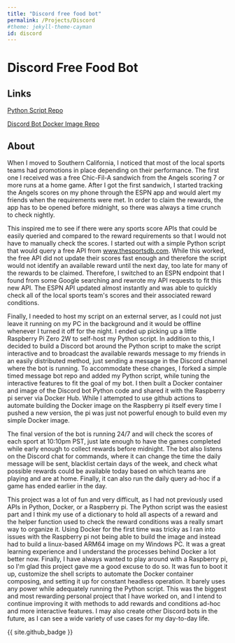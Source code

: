 ```yaml
---
title: "Discord free food bot"
permalink: /Projects/Discord
#theme: jekyll-theme-cayman
id: discord
---
```


# Discord Free Food Bot

## Links

[Python Script Repo](https://github.com/MatthewBarclay99/Winner-Winner-Chicken-Dinner/tree/main)

[Discord Bot Docker Image Repo](https://github.com/MatthewBarclay99/DiscordChickenMessageBot)

## About

When I moved to Southern California, I noticed that most of the local sports teams had promotions in place depending on their performance. The first one I received was a free Chic-Fil-A sandwich from the Angels scoring 7 or more runs at a home game. After I got the first sandwich, I started tracking the Angels scores on my phone through the ESPN app and would alert my friends when the requirements were met. In order to claim the rewards, the app has to be opened before midnight, so there was always a time crunch to check nightly.

This inspired me to see if there were any sports score APIs that could be easily queried and compared to the reward requirements so that I would not have to manually check the scores. I started out with a simple Python script that would query a free API from www.thesportsdb.com. While this worked, the free API did not update their scores fast enough and therefore the script would not identify an available reward until the next day, too late for many of the rewards to be claimed. Therefore, I switched to an ESPN endpoint that I found from some Google searching and rewrote my API requests to fit this new API. The ESPN API updated almost instantly and was able to quickly check all of the local sports team's scores and their associated reward conditions.

Finally, I needed to host my script on an external server, as I could not just leave it running on my PC in the background and it would be offline whenever I turned it off for the night. I ended up picking up a little Raspberry Pi Zero 2W to self-host my Python script. In addition to this, I decided to build a Discord bot around the Python script to make the script interactive and to broadcast the available rewards message to my friends in an easily distributed method, just sending a message in the Discord channel where the bot is running. To accommodate these changes, I forked a simple timed message bot repo and added my Python script, while tuning the interactive features to fit the goal of my bot. I then built a Docker container and image of the Discord bot Python code and shared it with the Raspberry pi server via Docker Hub. While I attempted to use github actions to automate building the Docker image on the Raspberry pi itself every time I pushed a new version, the pi was just not powerful enough to build even my simple Docker image.

The final version of the bot is running 24/7 and will check the scores of each sport at 10:10pm PST, just late enough to have the games completed while early enough to collect rewards before midnight. The bot also listens on the Discord chat for commands, where it can change the time the daily message will be sent, blacklist certain days of the week, and check what possible rewards could be available today based on which teams are playing and are at home. Finally, it can also run the daily query ad-hoc if a game has ended earlier in the day.

This project was a lot of fun and very difficult, as I had not previously used APIs in Python, Docker, or a Raspberry pi. The Python script was the easiest part and I think my use of a dictionary to hold all aspects of a reward and the helper function used to check the reward conditions was a really smart way to organize it. Using Docker for the first time was tricky as I ran into issues with the Raspberry pi not being able to build the image and instead had to build a linux-based ARM64 image on my Windows PC. It was a great learning experience and I understand the processes behind Docker a lot better now. Finally, I have always wanted to play around with a Raspberry pi, so I'm glad this project gave me a good excuse to do so. It was fun to boot it up, customize the shell scripts to automate the Docker container composing, and setting it up for constant headless operation. It barely uses any power while adequately running the Python script. This was the biggest and most rewarding personal project that I have worked on, and I intend to continue improving it with methods to add rewards and conditions ad-hoc and more interactive features. I may also create other Discord bots in the future, as I can see a wide variety of use cases for my day-to-day life.


{{ site.github_badge }}